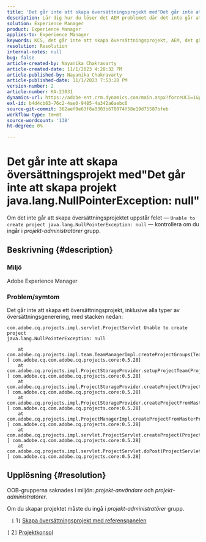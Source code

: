 ```yaml
---
title: 'Det går inte att skapa översättningsprojekt med"Det går inte att skapa projekt java.lang.NullPointerException: null"'
description: Lär dig hur du löser det AEM problemet där det inte går att skapa översättningsprojekt. OOB-grupper hittades som saknas.
solution: Experience Manager
product: Experience Manager
applies-to: Experience Manager
keywords: KCS, det går inte att skapa översättningsprojekt, AEM, det går inte att skapa projekt, java.lang.NullPointerException
resolution: Resolution
internal-notes: null
bug: false
article-created-by: Nayanika Chakravarty
article-created-date: 11/1/2023 4:20:32 PM
article-published-by: Nayanika Chakravarty
article-published-date: 11/1/2023 7:53:28 PM
version-number: 2
article-number: KA-23031
dynamics-url: https://adobe-ent.crm.dynamics.com/main.aspx?forceUCI=1&pagetype=entityrecord&etn=knowledgearticle&id=8d39a28e-d278-ee11-8179-6045bd0065f9
exl-id: b4d4cb63-76c2-4ae0-9485-4a342a6aebc6
source-git-commit: 362aef9e63f8a0303b670074f58e19d75587bfeb
workflow-type: tm+mt
source-wordcount: '138'
ht-degree: 0%

---
```


# Det går inte att skapa översättningsprojekt med&quot;Det går inte att skapa projekt java.lang.NullPointerException: null&quot;


Om det inte går att skapa översättningsprojektet uppstår felet — `Unable to create project java.lang.NullPointerException: null` — kontrollera om du ingår i *projekt-administratörer* grupp.

## Beskrivning {#description}


### Miljö

Adobe Experience Manager

### Problem/symtom

Det går inte att skapa ett översättningsprojekt, inklusive alla typer av översättningsgenerering, med stacken nedan:


```
com.adobe.cq.projects.impl.servlet.ProjectServlet Unable to create project
java.lang.NullPointerException: null

    at com.adobe.cq.projects.impl.team.TeamManagerImpl.createProjectGroups(TeamManagerImpl.java:346) [ com.adobe.cq.com.adobe.cq.projects.core:0.5.28] 
    at com.adobe.cq.projects.impl.ProjectStorageProvider.setupProjectTeam(ProjectStorageProvider.java:691) [ com.adobe.cq.com.adobe.cq.projects.core:0.5.28] 
    at com.adobe.cq.projects.impl.ProjectStorageProvider.createProject(ProjectStorageProvider.java:636) [ com.adobe.cq.com.adobe.cq.projects.core:0.5.28] 
    at com.adobe.cq.projects.impl.ProjectStorageProvider.createProjectFromMasterProject(ProjectStorageProvider.java:514) [ com.adobe.cq.com.adobe.cq.projects.core:0.5.28] 
    at com.adobe.cq.projects.impl.ProjectManagerImpl.createProjectFromMasterProject(ProjectManagerImpl.java:92) [ com.adobe.cq.com.adobe.cq.projects.core:0.5.28] 
    at com.adobe.cq.projects.impl.servlet.ProjectServlet.createProject(ProjectServlet.java:297) [ com.adobe.cq.com.adobe.cq.projects.core:0.5.28] 
    at com.adobe.cq.projects.impl.servlet.ProjectServlet.doPost(ProjectServlet.java:196) [ com.adobe.cq.com.adobe.cq.projects.core:0.5.28]
```



## Upplösning {#resolution}


OOB-grupperna saknades i miljön: *projekt-användare* och *projekt-administratörer*.

Om du skapar projektet måste du ingå i *projekt-administratörer* grupp.

&#x200B; &#x200B; &#x200B; &#x200B;`[` 1`]`  [Skapa översättningsprojekt med referenspanelen](https://experienceleague.adobe.com/docs/experience-manager-65/administering/introduction/tc-manage.html?lang=en#creating-translation-projects-using-the-references-panel)

`[` 2`]`  [Projektkonsol](https://experienceleague.adobe.com/docs/experience-manager-65/authoring/projects/projects.html?lang=en#projects-console)
